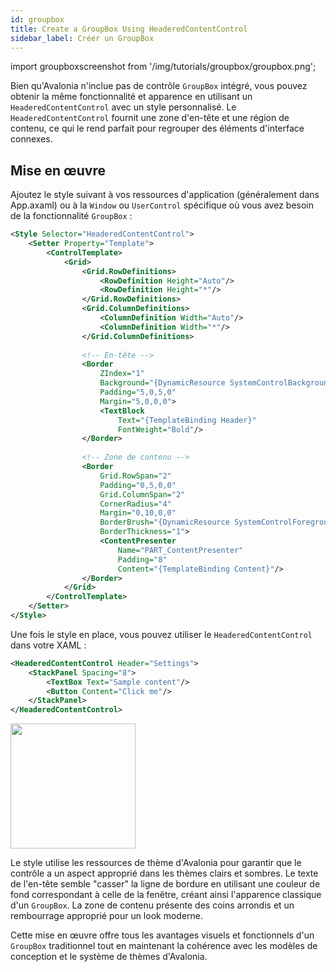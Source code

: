 ```yaml
---
id: groupbox
title: Create a GroupBox Using HeaderedContentControl
sidebar_label: Créer un GroupBox
---
```


import groupboxscreenshot from '/img/tutorials/groupbox/groupbox.png';


Bien qu'Avalonia n'inclue pas de contrôle `GroupBox` intégré, vous pouvez obtenir la même fonctionnalité et apparence en utilisant un `HeaderedContentControl` avec un style personnalisé. Le `HeaderedContentControl` fournit une zone d'en-tête et une région de contenu, ce qui le rend parfait pour regrouper des éléments d'interface connexes.

<GitHubSampleLink title="Custom GroupBox" link="https://github.com/AvaloniaUI/AvaloniaUI.QuickGuides/tree/main/GroupBox"/>

## Mise en œuvre

Ajoutez le style suivant à vos ressources d'application (généralement dans App.axaml) ou à la `Window` ou `UserControl` spécifique où vous avez besoin de la fonctionnalité `GroupBox` :

```xml title='XAML'
<Style Selector="HeaderedContentControl">
    <Setter Property="Template">
        <ControlTemplate>
            <Grid>
                <Grid.RowDefinitions>
                    <RowDefinition Height="Auto"/>
                    <RowDefinition Height="*"/>
                </Grid.RowDefinitions>
                <Grid.ColumnDefinitions>
                    <ColumnDefinition Width="Auto"/>
                    <ColumnDefinition Width="*"/>
                </Grid.ColumnDefinitions>
        
                <!-- En-tête -->
                <Border 
                    ZIndex="1" 
                    Background="{DynamicResource SystemControlBackgroundAltHighBrush}" 
                    Padding="5,0,5,0" 
                    Margin="5,0,0,0">
                    <TextBlock 
                        Text="{TemplateBinding Header}" 
                        FontWeight="Bold"/>
                </Border>
        
                <!-- Zone de contenu -->
                <Border 
                    Grid.RowSpan="2" 
                    Padding="0,5,0,0"
                    Grid.ColumnSpan="2"
                    CornerRadius="4"
                    Margin="0,10,0,0"
                    BorderBrush="{DynamicResource SystemControlForegroundBaseMediumBrush}"
                    BorderThickness="1">
                    <ContentPresenter 
                        Name="PART_ContentPresenter"
                        Padding="8"
                        Content="{TemplateBinding Content}"/>
                </Border>
            </Grid>
        </ControlTemplate>
    </Setter>
</Style>
```

Une fois le style en place, vous pouvez utiliser le `HeaderedContentControl` dans votre XAML :

```xml title='XAML'
<HeaderedContentControl Header="Settings">
    <StackPanel Spacing="8">
        <TextBox Text="Sample content"/>
        <Button Content="Click me"/>
    </StackPanel>
</HeaderedContentControl>
```

<img className="center" src={groupboxscreenshot} width="200"/>

Le style utilise les ressources de thème d'Avalonia pour garantir que le contrôle a un aspect approprié dans les thèmes clairs et sombres. Le texte de l'en-tête semble "casser" la ligne de bordure en utilisant une couleur de fond correspondant à celle de la fenêtre, créant ainsi l'apparence classique d'un `GroupBox`. La zone de contenu présente des coins arrondis et un rembourrage approprié pour un look moderne.

Cette mise en œuvre offre tous les avantages visuels et fonctionnels d'un `GroupBox` traditionnel tout en maintenant la cohérence avec les modèles de conception et le système de thèmes d'Avalonia.
